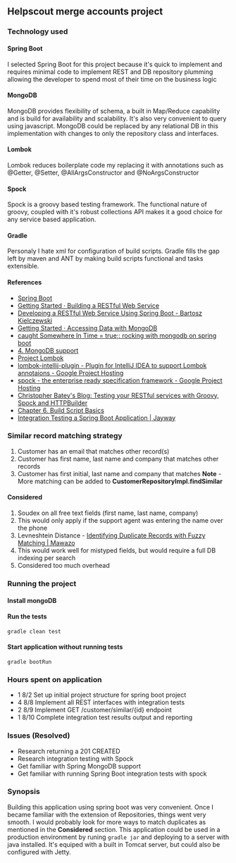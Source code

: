 Helpscout merge accounts project
----
### Technology used
#### Spring Boot
I selected Spring Boot for this project because it's quick to implement and requires minimal code to implement REST and DB repository plumming allowing the developer to spend most of their time on the business logic

#### MongoDB
MongoDB provides flexibility of schema, a built in Map/Reduce capability and is build for availability and scalability.  It's also very convenient to query using javascript.  MongoDB could be replaced by any relational DB in this implementation with changes to only the repository class and interfaces.

#### Lombok
Lombok reduces boilerplate code my replacing it with annotations such as @Getter, @Setter, @AllArgsConstructor and @NoArgsConstructor

#### Spock
Spock is a groovy based testing framework.  The functional nature of groovy, coupled with it's robust collections API makes it a good choice for any service based application.

#### Gradle
Personaly I hate xml for configuration of build scripts.  Gradle fills the gap left by maven and ANT by making build scripts functional and tasks extensible.


#### References
- [Spring Boot](http://projects.spring.io/spring-boot/)
- [Getting Started · Building a RESTful Web Service](http://spring.io/guides/gs/rest-service/)
- [Developing a RESTful Web Service Using Spring Boot - Bartosz Kielczewski](http://kielczewski.eu/2014/04/developing-restful-web-service-with-spring-boot/)
- [Getting Started · Accessing Data with MongoDB](http://spring.io/guides/gs/accessing-data-mongodb/)
- [caught Somewhere In Time = true;: rocking with mongodb on spring boot](http://scaramoche.blogspot.com/2014/05/rocking-with-mongodb-on-spring-boot.html)
- [4. MongoDB support](http://docs.spring.io/spring-data/data-mongodb/docs/current/reference/html/mongo.core.html#mongo.query)
- [Project Lombok](http://projectlombok.org/)
- [lombok-intellij-plugin - Plugin for IntelliJ IDEA to support Lombok annotaions - Google Project Hosting](https://code.google.com/p/lombok-intellij-plugin/)
- [spock - the enterprise ready specification framework - Google Project Hosting](https://code.google.com/p/spock/)
- [Christopher Batey's Blog: Testing your RESTful services with Groovy, Spock and HTTPBuilder](http://christopher-batey.blogspot.com/2014/02/testing-your-restful-services-with.html)
- [Chapter 6. Build Script Basics](http://www.gradle.org/docs/current/userguide/tutorial_using_tasks.html)
- [Integration Testing a Spring Boot Application | Jayway](http://www.jayway.com/2014/07/04/integration-testing-a-spring-boot-application/)

### Similar record matching strategy
1. Customer has an email that matches other record(s)
2. Customer has first name, last name and company that matches other records
3. Customer has first initial, last name and company that matches
**Note** - More matching can be added to **CustomerRepositoryImpl.findSimilar**

#### Considered
1. Soudex on all free text fields (first name, last name, company) 
  1. This would only apply if the support agent was entering the name over the phone
2. Levneshtein Distance - [Identifying Duplicate Records with Fuzzy Matching | Mawazo](http://pkghosh.wordpress.com/2013/09/09/identifying-duplicate-records-with-fuzzy-matching/)
  1. This would work well for mistyped fields, but would require a full DB indexing per search
  2. Considered too much overhead

### Running the project
#### Install mongoDB
#### Run the tests
```
gradle clean test
```

#### Start application without running tests
```
gradle bootRun
```

### Hours spent on application
- 1 8/2 Set up initial project structure for spring boot project
- 4 8/8 Implement all REST interfaces with integration tests
- 2 8/9 Implement GET /customer/similar/{id} endpoint
- 1 8/10 Complete integration test results output and reporting

### Issues (Resolved)
- Research returning a 201 CREATED
- Research integration testing with Spock
- Get familiar with Spring MongoDB support
- Get familiar with running Spring Boot integration tests with spock

### Synopsis
Building this application using spring boot was very convenient.  Once I became familiar with the extension of Repositories, things went very smooth.  I would probably look for more ways to match duplicates as mentioned in the **Considered** section.
This application could be used in a production environment by runing `gradle jar` and deploying to a server with java installed.  It's equiped with a built in Tomcat server, but could also be configured with Jetty.